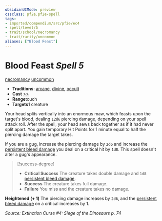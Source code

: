 ```yaml
---
obsidianUIMode: preview
cssclass: pf2e,pf2e-spell
tags:
- imported/compendium/src/pf2e/ec4
- spell/level/5
- trait/school/necromancy
- trait/rarity/uncommon
aliases: ["Blood Feast"]
---
```

# Blood Feast *Spell 5*   
[necromancy](necromancy.md)  [uncommon](uncommon.md)  

- **Traditions**: [arcane](arcane.md), [divine](divine.md), [occult](occult.md)
- **Cast** [>>](chapter-9-playing-the-game.md#Actions "Two-Action") 
- **Range**touch
- **Targets**1 creature

Your head splits vertically into an enormous maw, which feasts upon the target's blood, dealing `12d6` piercing damage, depending on your spell attack roll. After the spell, your head sews back together as if it had never split apart. You gain temporary Hit Points for 1 minute equal to half the piercing damage the target takes.

If you are a gug, increase the piercing damage by `2d6` and increase the [persistent bleed damage](conditions.md#Persistent%20Damage) you deal on a critical hit by `1d8`. This spell doesn't alter a gug's appearance.

> [!success-degree] 
> - **Critical Success** The creature takes double damage and `1d8` [persistent bleed damage](conditions.md#Persistent%20Damage).
> - **Success** The creature takes full damage.
> - **Failure** You miss and the creature takes no damage.

**Heightened (+ 1)** The piercing damage increases by `2d6`, and the [persistent bleed damage](conditions.md#Persistent%20Damage) on a critical increases by 1.

*Source: Extinction Curse #4: Siege of the Dinosaurs p. 74*